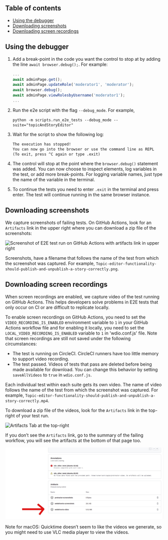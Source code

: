 ## Table of contents

* [Using the debugger](#using-the-debugger)
* [Downloading screenshots](#downloading-screenshots)
* [Downloading screen recordings](#downloading-screen-recordings)

## Using the debugger

1. Add a break-point in the code you want the control to stop at by adding the line `await browser.debug();`. For example:

   ```js
   ...
   await adminPage.get();
   await adminPage.updateRole('moderator1', 'moderator');
   await browser.debug();
   await adminPage.viewRolesbyUsername('moderator1');
   ...
   ```

2. Run the e2e script with the flag `--debug_mode`. For example,

   ```console
   python -m scripts.run_e2e_tests --debug_mode --suite="topicAndStoryEditor"
   ```

3. Wait for the script to show the following log:

   ```text
   The execution has stopped!
   You can now go into the browser or use the command line as REPL
   (To exit, press ^C again or type .exit)
   ```

4. The control will stop at the point where the `browser.debug()` statement was added. You can now choose to inspect elements, log variables in the test, or add more break-points.
For logging variable names, just type the name of the variable in the terminal.

5. To continue the tests you need to enter `.exit` in the terminal and press enter. The test will continue running in the same browser instance.

## Downloading screenshots

We capture screenshots of failing tests. On GitHub Actions, look for an `Artifacts` link in the upper right where you can download a zip file of the screenshots:

![Screenshot of E2E test run on GitHub Actions with artifacts link in upper right](images/githubActionsArtifacts.png)

Screenshots, have a filename that follows the name of the test from which the screenshot was captured. For example, `Topic-editor-functionality-should-publish-and-unpublish-a-story-correctly.png`.

## Downloading screen recordings

When screen recordings are enabled, we capture video of the test running on GitHub Actions. This helps developers solve problems in E2E tests that only occur on CI or are difficult to replicate locally.

To enable screen recordings on GitHub Actions, you need to set the `VIDEO_RECORDING_IS_ENABLED` environment variable to `1` in your GitHub Actions workflow file and for enabling it locally, you need to set the `LOCAL_VIDEO_RECORDING_IS_ENABLED` variable to `1` in 'wdio.conf.js' file. Note that screen recordings are still not saved under the following circumstances:

* The test is running on CircleCI. CircleCI runners have too little memory to support video recording.
* The test passed. Videos of tests that pass are deleted before being made available for download. You can change this behavior by setting `saveAllVideos` to `true` in `wdio.conf.js`.

Each individual test within each suite gets its own video. The name of video follows the name of the test from which the screenshot was captured. For example, `Topic-editor-functionality-should-publish-and-unpublish-a-story-correctly.mp4`.

To download a zip file of the videos, look for the `Artifacts` link in the top-right of your test run.

![Artifacts Tab at the top-right](https://user-images.githubusercontent.com/52176783/118647397-5a4e9480-b7f2-11eb-868a-ea5b0058f378.png)

If you don’t see the `Artifacts` link, go to the summary of the failing workflow, you will see the artifacts at the bottom of that page too.

![Artifacts section in summary of e2e run](images/githubVideoArtifacts.png)

Note for macOS: Quicktime doesn’t seem to like the videos we generate, so you might need to use VLC media player to view the videos.
